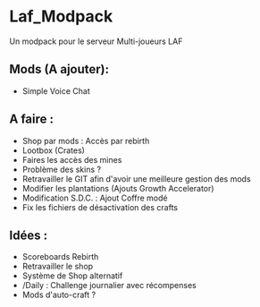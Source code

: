 # Laf_Modpack
Un modpack pour le serveur Multi-joueurs LAF


## Mods (A ajouter):
- Simple Voice Chat


## A faire :
- Shop par mods : Accès par rebirth
- Lootbox (Crates)
- Faires les accès des mines
- Problème des skins ?
- Retravailler le GIT afin d'avoir une meilleure gestion des mods
- Modifier les plantations (Ajouts Growth Accelerator)
- Modification S.D.C. : Ajout Coffre modé
- Fix les fichiers de désactivation des crafts


## Idées :
- Scoreboards Rebirth
- Retravailler le shop
- Système de Shop alternatif
- /Daily : Challenge journalier avec récompenses
- Mods d'auto-craft ? 
